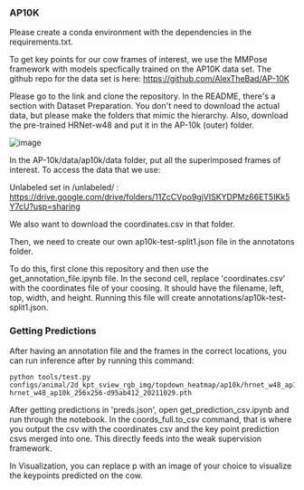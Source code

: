 ### AP10K
Please create a conda environment with the dependencies in the requirements.txt.

To get key points for our cow frames of interest, we use the MMPose framework with models specfically trained on the AP10K data set. The github repo for the data set is here: https://github.com/AlexTheBad/AP-10K

Please go to the link and clone the repository. In the README, there's a section with Dataset Preparation. You don't need to download the actual data, but please make the folders that mimic the hierarchy. Also, download the pre-trained HRNet-w48 and put it in the AP-10k (outer) folder.

![image](https://user-images.githubusercontent.com/77544183/208780267-84166ead-739d-45cc-95dd-ecbee8f9f672.png)

In the AP-10k/data/ap10k/data folder, put all the superimposed frames of interest. To access the data that we use:

Unlabeled set in /unlabeled/ : https://drive.google.com/drive/folders/11ZcCVpo9gjVISKYDPMz66ET5IKk5Y7cU?usp=sharing 

We also want to download the coordinates.csv in that folder.

Then, we need to create our own ap10k-test-split1.json file in the annotatons folder. 

To do this, first clone this repository and then use the get_annotation_file.ipynb file. In the second cell, replace 'coordinates.csv' with the coordinates file of your coosing. It should have the filename, left, top, width, and height. Running this file will create annotations/ap10k-test-split1.json. 

### Getting Predictions

After having an annotation file and the frames in the correct locations, you can run inference after by running this command: 

```
python tools/test.py configs/animal/2d_kpt_sview_rgb_img/topdown_heatmap/ap10k/hrnet_w48_ap10k_256x256.py 
hrnet_w48_ap10k_256x256-d95ab412_20211029.pth
```

After getting predictions in 'preds.json', open get_prediction_csv.ipynb and run through the notebook. In the coords_full.to_csv command, that is where you output the csv with the coordinates csv and the key point prediction csvs merged into one. This directly feeds into the weak supervision framework.

In Visualization, you can replace p with an image of your choice to visualize the keypoints predicted on the cow.

